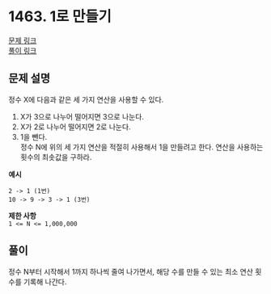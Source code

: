# 1463. 1로 만들기
[문제 링크](https://www.acmicpc.net/problem/1463 )  
[풀이 링크](S1463.java )  

## 문제 설명
정수 X에 다음과 같은 세 가지 연산을 사용할 수 있다.  
1. X가 3으로 나누어 떨어지면 3으로 나눈다.  
2. X가 2로 나누어 떨어지면 2로 나눈다.  
3. 1을 뺀다.  
정수 N에 위의 세 가지 연산을 적절히 사용해서 1을 만들려고 한다. 연산을 사용하는 횟수의 최솟값을 구하라.  

**예시**
```
2 -> 1 (1번)
10 -> 9 -> 3 -> 1 (3번)
```

**제한 사항**  
`1 <= N <= 1,000,000`  

## 풀이
정수 N부터 시작해서 1까지 하나씩 줄여 나가면서, 해당 수를 만들 수 있는 최소 연산 횟수를 기록해 나간다.  

